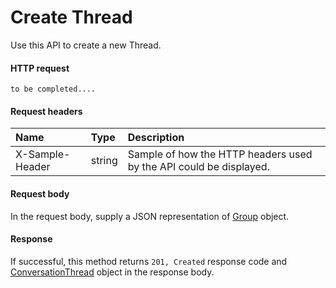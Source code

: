 # Create Thread

Use this API to create a new Thread.
#### HTTP request
```http
to be completed....
```
#### Request headers
| Name       | Type | Description|
|:---------------|:--------|:----------|
| X-Sample-Header  | string  | Sample of how the HTTP headers used by the API could be displayed.|

#### Request body
In the request body, supply a JSON representation of [Group]('../api/group.md') object.


#### Response
If successful, this method returns `201, Created` response code and [ConversationThread](../resources/conversationthread.md) object in the response body.
